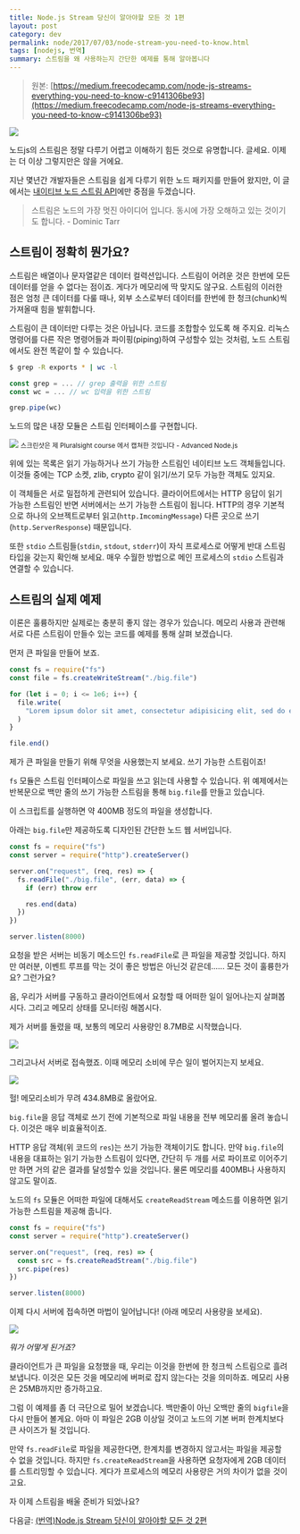 ```yaml
---
title: Node.js Stream 당신이 알아야할 모든 것 1편
layout: post
category: dev
permalink: node/2017/07/03/node-stream-you-need-to-know.html
tags: [nodejs, 번역]
summary: 스트림을 왜 사용하는지 간단한 예제를 통해 알아봅니다
---
```


> 원본: [https://medium.freecodecamp.com/node-js-streams-everything-you-need-to-know-c9141306be93](https://medium.freecodecamp.com/node-js-streams-everything-you-need-to-know-c9141306be93)

![](https://cdn-images-1.medium.com/max/2000/1*xGNVMFqXXTeK7ZyK2eN21Q.jpeg)

노드js의 스트림은 정말 다루기 어렵고 이해하기 힘든 것으로 유명합니다. 글세요. 이제는 더 이상 그렇지만은 않을 거에요.

지난 몇년간 개발자들은 스트림을 쉽게 다루기 위한 노드 패키지를 만들어 왔지만, 이 글에서는 [내이티브 노드 스트림 API](https://nodejs.org/api/stream.html)에만 중점을 두겠습니다.

> 스트림은 노드의 가장 멋진 아이디어 입니다. 동시에 가장 오해하고 있는 것이기도 합니다. - Dominic Tarr

## 스트림이 정확히 뭔가요?

스트림은 배열이나 문자열같은 데이터 컬력션입니다. 스트림이 어려운 것은 한번에 모든 데이터를 얻을 수 없다는 점이죠. 게다가 메모리에 딱 맞지도 않구요. 스트림의 이러한 점은 엄청 큰 데이터를 다룰 때나, 외부 소스로부터 데이터를 한번에 한 청크(chunk)씩 가져올때 힘을 발휘합니다.

스트림이 큰 데이터만 다루는 것은 아닙니다. 코드를 조합할수 있도록 해 주지요. 리눅스 명령어를 다른 작은 명령어들과 파이핑(piping)하여 구성할수 있는 것처럼, 노드 스트림에서도 완전 똑같이 할 수 있습니다.

```bash
$ grep -R exports * | wc -l
```

```js
const grep = ... // grep 출력을 위한 스트림
const wc = ... // wc 입력을 위한 스트림

grep.pipe(wc)
```

노드의 많은 내장 모듈은 스트림 인터페이스를 구현합니다.

![](https://cdn-images-1.medium.com/max/800/1*lhOvZiDrVbzF8_l8QX3ACw.png)
<small>스크린샷은 제 Pluralsight course 에서 캡쳐한 것입니다 - Advanced Node.js</small>

위에 있는 목록은 읽기 가능하거나 쓰기 가능한 스트림인 네이티브 노드 객체들입니다. 이것들 중에는 TCP 소켓, zlib, crypto 같이 읽기/쓰기 모두 가능한 객체도 있지요.

이 객체들은 서로 밀접하게 관련되어 있습니다. 클라이어트에서는 HTTP 응답이 읽기 가능한 스트림인 반면 서버에서는 쓰기 가능한 스트림이 됩니다. HTTP의 경우 기본적으로 하나의 오브젝트로부터 읽고(`http.ImcomingMessage`) 다른 곳으로 쓰기(`http.ServerResponse`) 때문입니다.

또한 `stdio` 스트림들(`stdin`, `stdout`, `stderr`)이 자식 프로세스로 어떻게 반대 스트림 타입을 갖는지 확인해 보세요. 매우 수월한 방법으로 메인 프로세스의 `stdio` 스트림과 연결할 수 있습니다.

## 스트림의 실제 예제

이론은 훌륭하지만 실제로는 충분히 좋지 않는 경우가 있습니다. 메모리 사용과 관련해 서로 다른 스트림이 만들수 있는 코드를 예제를 통해 살펴 보겠습니다.

먼저 큰 파일을 만들어 보죠.

```js
const fs = require("fs")
const file = fs.createWriteStream("./big.file")

for (let i = 0; i <= 1e6; i++) {
  file.write(
    "Lorem ipsum dolor sit amet, consectetur adipisicing elit, sed do eiusmod tempor incididunt ut labore et dolore magna aliqua. Ut enim ad minim veniam, quis nostrud exercitation ullamco laboris nisi ut aliquip ex ea commodo consequat. Duis aute irure dolor in reprehenderit in voluptate velit esse cillum dolore eu fugiat nulla pariatur. Excepteur sint occaecat cupidatat non proident, sunt in culpa qui officia deserunt mollit anim id est laborum.\n"
  )
}

file.end()
```

제가 큰 파일을 만들기 위해 무엇을 사용했는지 보세요. 쓰기 가능한 스트림이죠!

`fs` 모듈은 스트림 인터페이스로 파일을 쓰고 읽는데 사용할 수 있습니다. 위 예제에서는 반복문으로 백만 줄의 쓰기 가능한 스트림을 통해 `big.file`를 만들고 있습니다.

이 스크립트를 실행하면 약 400MB 정도의 파일을 생성합니다.

아래는 `big.file`만 제공하도록 디자인된 간단한 노드 웹 서버입니다.

```js
const fs = require("fs")
const server = require("http").createServer()

server.on("request", (req, res) => {
  fs.readFile("./big.file", (err, data) => {
    if (err) throw err

    res.end(data)
  })
})

server.listen(8000)
```

요청을 받은 서버는 비동기 메소드인 `fs.readFile`로 큰 파일을 제공할 것입니다. 하지만 여러분, 이벤트 루프를 막는 것이 좋은 방법은 아닌것 같은데...... 모든 것이 훌륭한가요? 그런가요?

음, 우리가 서버를 구동하고 클라이언트에서 요청할 때 어떠한 일이 일어나는지 살펴봅시다. 그리고 메모리 상태를 모니터링 해봅시다.

제가 서버를 돌렸을 때, 보통의 메모리 사용량인 8.7MB로 시작했습니다.

![](https://cdn-images-1.medium.com/max/1600/1*125_8HQ4KzJkeBcj1LcEiQ.png)

그리고나서 서버로 접속했죠. 이때 메모리 소비에 무슨 일이 벌어지는지 보세요.

![](https://cdn-images-1.medium.com/max/1600/1*SGJw31T5Q9Zfsk24l2yirg.gif)

헐! 메모리소비가 무려 434.8MB로 올랐어요.

`big.file`을 응답 객체로 쓰기 전에 기본적으로 파일 내용을 전부 메모리롤 올려 놓습니다. 이것은 매우 비효율적이죠.

HTTP 응답 객체(위 코드의 `res`)는 쓰기 가능한 객체이기도 합니다. 만약 `big.file`의 내용을 대표하는 읽기 가능한 스트림이 있다면, 간단히 두 개를 서로 파이프로 이어주기만 하면 거의 같은 결과를 달성할수 있을 것입니다. 물론 메모리를 400MB나 사용하지 않고도 말이죠.

노드의 `fs` 모듈은 어떠한 파일에 대해서도 `createReadStream` 메소드를 이용하면 읽기 가능한 스트림을 제공해 줍니다.

```js
const fs = require("fs")
const server = require("http").createServer()

server.on("request", (req, res) => {
  const src = fs.createReadStream("./big.file")
  src.pipe(res)
})

server.listen(8000)
```

이제 다시 서버에 접속하면 마법이 일어납니다! (아래 메모리 사용량을 보세요).

![](https://cdn-images-1.medium.com/max/1600/1*iWNNIMhF9QmD25Vho6-fRQ.gif)

_뭐가 어떻게 된거죠?_

클라이언트가 큰 파일을 요청했을 때, 우리는 이것을 한번에 한 청크씩 스트림으로 흘려 보냅니다. 이것은 모든 것을 메모리에 버퍼로 잡지 않는다는 것을 의미하죠. 메모리 사용은 25MB까지만 증가하고요.

그럼 이 예제를 좀 더 극단으로 밀어 보겠습니다. 백만줄이 아닌 오백만 줄의 `bigfile`을 다시 만들어 볼게요. 아마 이 파일은 2GB 이상일 것이고 노드의 기본 버퍼 한계치보다 큰 사이즈가 될 것입니다.

만약 `fs.readFile`로 파일을 제공한다면, 한계치를 변경하지 않고서는 파일을 제공할 수 없을 것입니다. 하지만 `fs.createReadStream`을 사용하면 요청자에게 2GB 데이터를 스트리밍할 수 있습니다. 게다가 프로세스의 메모리 사용량은 거의 차이가 없을 것이고요.

자 이제 스트림을 배울 준비가 되었나요?

다음글: [(번역)Node.js Stream 당신이 알아야할 모든 것 2편](/node/2017/08/07/node-stream-you-need-to-know-2.html)
